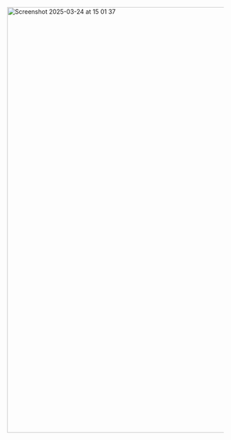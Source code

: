 <img width="989" alt="Screenshot 2025-03-24 at 15 01 37" src="https://github.com/user-attachments/assets/81a85096-0fa9-4352-8a27-202538b309e0" />
